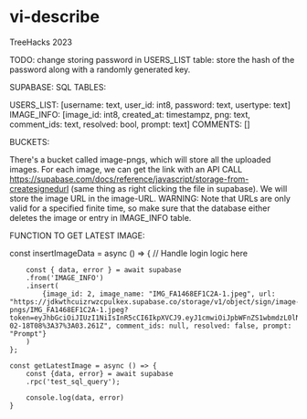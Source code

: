 # vi-describe
TreeHacks 2023


TODO:
change storing password in USERS_LIST table: store the hash of the password along with a randomly generated key. 


SUPABASE:
SQL TABLES:

USERS_LIST: [username: text, user_id: int8, password: text, usertype: text]
IMAGE_INFO: [image_id: int8, created_at: timestampz, png: text, comment_ids: text, resolved: bool, prompt: text]
COMMENTS: []

BUCKETS:

There's a bucket called image-pngs, which will store all the uploaded images.
For each image, we can get the link with an API CALL https://supabase.com/docs/reference/javascript/storage-from-createsignedurl
(same thing as right clicking the file in supabase). We will store the image URL in the image-URL.
WARNING: Note that URLs are only valid for a specified finite time, 
so make sure that the database either deletes the image or entry in IMAGE_INFO table.


FUNCTION TO GET LATEST IMAGE:

const insertImageData = async () => {
        // Handle login logic here

        const { data, error } = await supabase
        .from('IMAGE_INFO')
        .insert(
            {image_id: 2, image_name: "IMG_FA1468EF1C2A-1.jpeg", url: "https://jdkwthcuizrwzcpulkex.supabase.co/storage/v1/object/sign/image-pngs/IMG_FA1468EF1C2A-1.jpeg?token=eyJhbGciOiJIUzI1NiIsInR5cCI6IkpXVCJ9.eyJ1cmwiOiJpbWFnZS1wbmdzL0lNR19GQTE0NjhFRjFDMkEtMS5qcGVnIiwiaWF0IjoxNjc2NzA5NDIzLCJleHAiOjE3MDgyNDU0MjN9.e8PnHP8soSMb_zkqPABpa_TcMd8Z2Et9V1WciPKYGUQ&t=2023-02-18T08%3A37%3A03.261Z", comment_ids: null, resolved: false, prompt: "Prompt"}
        )
    };

    const getLatestImage = async () => {
        const {data, error} = await supabase
        .rpc('test_sql_query');
        
        console.log(data, error)
    }
